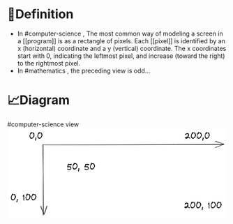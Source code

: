 # 📝Definition
- In #computer-science , The most common way of modeling a screen in a [[program]] is as a rectangle of pixels. Each [[pixel]] is identified by an x (horizontal) coordinate and a y (vertical) coordinate. The x coordinates start with 0, indicating the leftmost pixel, and increase (toward the right) to the rightmost pixel.
- In #mathematics  , the preceding view is odd...


# 📈Diagram
#computer-science view
![screen_coordinate|200](../assets/screen_coordinate.png)